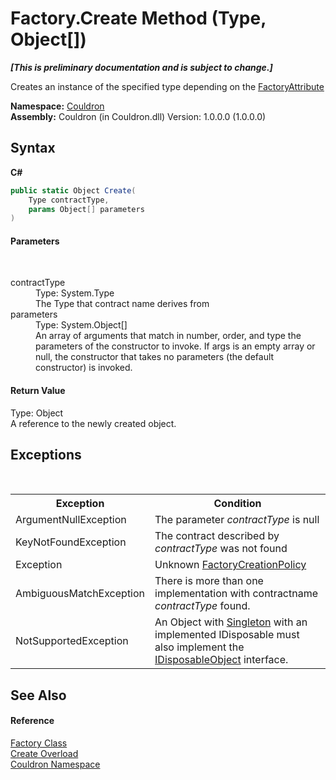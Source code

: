 # Factory.Create Method (Type, Object[])
 _**\[This is preliminary documentation and is subject to change.\]**_

Creates an instance of the specified type depending on the <a href="T_Couldron_FactoryAttribute">FactoryAttribute</a>

**Namespace:**&nbsp;<a href="N_Couldron">Couldron</a><br />**Assembly:**&nbsp;Couldron (in Couldron.dll) Version: 1.0.0.0 (1.0.0.0)

## Syntax

**C#**<br />
``` C#
public static Object Create(
	Type contractType,
	params Object[] parameters
)
```


#### Parameters
&nbsp;<dl><dt>contractType</dt><dd>Type: System.Type<br />The Type that contract name derives from</dd><dt>parameters</dt><dd>Type: System.Object[]<br />An array of arguments that match in number, order, and type the parameters of the constructor to invoke. If args is an empty array or null, the constructor that takes no parameters (the default constructor) is invoked.</dd></dl>

#### Return Value
Type: Object<br />A reference to the newly created object.

## Exceptions
&nbsp;<table><tr><th>Exception</th><th>Condition</th></tr><tr><td>ArgumentNullException</td><td>The parameter *contractType* is null</td></tr><tr><td>KeyNotFoundException</td><td>The contract described by *contractType* was not found</td></tr><tr><td>Exception</td><td>Unknown <a href="T_Couldron_FactoryCreationPolicy">FactoryCreationPolicy</a></td></tr><tr><td>AmbiguousMatchException</td><td>There is more than one implementation with contractname *contractType* found.</td></tr><tr><td>NotSupportedException</td><td>An Object with <a href="T_Couldron_FactoryCreationPolicy">Singleton</a> with an implemented IDisposable must also implement the <a href="T_Couldron_Core_IDisposableObject">IDisposableObject</a> interface.</td></tr></table>

## See Also


#### Reference
<a href="T_Couldron_Factory">Factory Class</a><br /><a href="Overload_Couldron_Factory_Create">Create Overload</a><br /><a href="N_Couldron">Couldron Namespace</a><br />